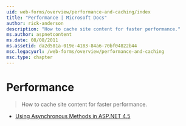 ```yaml
---
uid: web-forms/overview/performance-and-caching/index
title: "Performance | Microsoft Docs"
author: rick-anderson
description: "How to cache site content for faster performance."
ms.author: aspnetcontent
ms.date: 08/08/2011
ms.assetid: da2d581a-019e-4183-84a6-70bf04822b44
msc.legacyurl: /web-forms/overview/performance-and-caching
msc.type: chapter
---
```

Performance
====================
> How to cache site content for faster performance.


- [Using Asynchronous Methods in ASP.NET 4.5](using-asynchronous-methods-in-aspnet-45.md)
